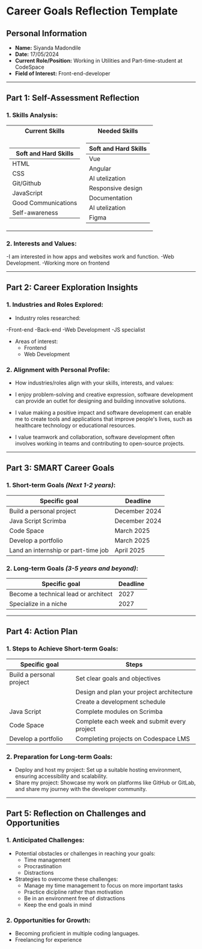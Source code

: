 # Career Goals Reflection Template

## Personal Information

- **Name:** Siyanda Madondile
- **Date:** 17/05/2024
- **Current Role/Position:** Working in Utilities and Part-time-student at CodeSpace
- **Field of Interest:** Front-end-developer

---

## Part 1: Self-Assessment Reflection

### 1. **Skills Analysis**:

<table>
<tr><th>Current Skills</th><th>Needed Skills</th></tr>
<tr><td>

|Soft and Hard Skills|
| -----------------  |
| HTML               |
| CSS                |
| Git/Github         |
| JavaScript         |
| Good Communications|
| Self-awareness     |

</td><td>

|Soft and Hard Skills|
|--------------------|
|Vue                 |
|Angular             |
|AI utelization      |
|Responsive design   |
|Documentation       |
|AI utelization      |
|Figma               |

</td></tr> </table>

### 2. **Interests and Values**:

-I am interested in how apps and websites work and function.
-Web Development.
-Working more on frontend

---

## Part 2: Career Exploration Insights

### 1. **Industries and Roles Explored**:

- Industry roles researched:

-Front-end
-Back-end
-Web Development
-JS specialist

- Areas of interest:
  - Frontend
  - Web Development

### 2. **Alignment with Personal Profile**:

- How industries/roles align with your skills, interests, and values:

- I enjoy problem-solving and creative expression, software development can provide an outlet for designing and building innovative solutions.
- I value making a positive impact and software development can enable me to create tools and applications that improve people's lives, such as healthcare technology or educational resources.
- I value teamwork and collaboration, software development often involves working in teams and contributing to open-source projects.
  
---

## Part 3: SMART Career Goals

### 1. **Short-term Goals** _(Next 1-2 years)_:

| Specific goal                       |Deadline        |
| ----------------------------------- | ---------------|
| Build a personal project            | December 2024  |
| Java Script Scrimba                 | December 2024  |
| Code Space                          | March 2025     |
| Develop a portfolio                 | March 2025     |
| Land an internship or part-time job | April 2025     |

### 2. **Long-term Goals** _(3-5 years and beyond)_:

| Specific goal                        | Deadline |
| ------------------------------------ | -------- |
| Become a technical lead or architect | 2027     |  
| Specialize in a niche                | 2027     |

---

## Part 4: Action Plan

### 1. **Steps to Achieve Short-term Goals**:

| Specific goal                       |Steps                                        |
| ----------------------------------- | ------------------------------------------- |
| Build a personal project            | Set clear goals and objectives              |
|                                     | Design and plan your project architecture   |
|                                     | Create a development schedule               |
| Java Script                         | Complete modules on Scrimba                 |
| Code Space                          | Complete each week and submit every project |
| Develop a portfolio                 | Completing projects on Codespace LMS        |


### 2. **Preparation for Long-term Goals**:

- Deploy and host my project: Set up a suitable hosting environment, ensuring accessibility and scalability.
- Share my project: Showcase my work on platforms like GitHub or GitLab, and share my journey with the developer community.

---

## Part 5: Reflection on Challenges and Opportunities

### 1. **Anticipated Challenges**:

- Potential obstacles or challenges in reaching your goals:
  - Time management
  - Procrastination
  - Distractions
- Strategies to overcome these challenges:
  - Manage my time management to focus on more important tasks
  - Practice dicipline rather than motivation
  - Be in an environment free of distractions
  - Keep the end goals in mind

### 2. **Opportunities for Growth**:

  - Becoming proficient in multiple coding languages.
  - Freelancing for experience

